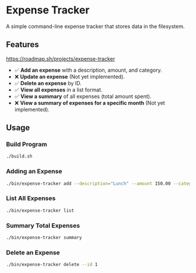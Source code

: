 # **Expense Tracker**

A simple command-line expense tracker that stores data in the filesystem.

## **Features**

https://roadmap.sh/projects/expense-tracker

- ✅ **Add an expense** with a description, amount, and category.
- ❌ **Update an expense** (Not yet implemented).
- ✅ **Delete an expense** by ID.
- ✅ **View all expenses** in a list format.
- ✅ **View a summary** of all expenses (total amount spent).
- ❌ **View a summary of expenses for a specific month** (Not yet implemented).

## **Usage**

### **Build Program**

```sh
./build.sh
```

### **Adding an Expense**

```sh
./bin/expense-tracker add --description="Lunch" --amount 150.00 --category="Food"
```

### **List All Expenses**

```sh
./bin/expense-tracker list
```

### **Summary Total Expenses**

```sh
./bin/expense-tracker summary
```

### **Delete an Expense**

```sh
./bin/expense-tracker delete --id 1
```
